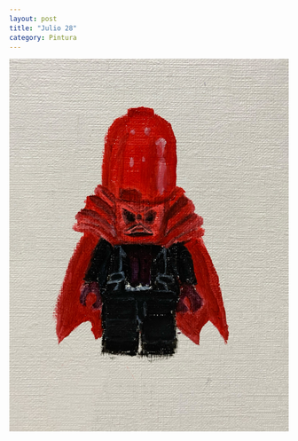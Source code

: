 ```yaml
---
layout: post
title: "Julio 28"
category: Pintura
---
```

![Red Hood](/images/up/galeria/redhoodLEGO.jpg)